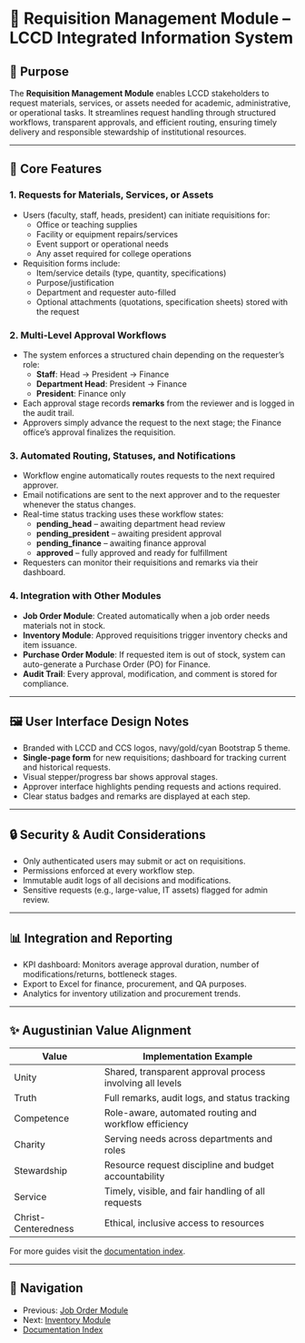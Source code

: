 # 📝 Requisition Management Module – LCCD Integrated Information System

## 🌟 Purpose

The **Requisition Management Module** enables LCCD stakeholders to request materials, services, or assets needed for academic, administrative, or operational tasks. It streamlines request handling through structured workflows, transparent approvals, and efficient routing, ensuring timely delivery and responsible stewardship of institutional resources.

---

## 🤖 Core Features

### 1. Requests for Materials, Services, or Assets
- Users (faculty, staff, heads, president) can initiate requisitions for:
  - Office or teaching supplies
  - Facility or equipment repairs/services
  - Event support or operational needs
  - Any asset required for college operations
- Requisition forms include:
  - Item/service details (type, quantity, specifications)
  - Purpose/justification
  - Department and requester auto-filled
  - Optional attachments (quotations, specification sheets) stored with the request

### 2. Multi-Level Approval Workflows
- The system enforces a structured chain depending on the requester’s role:
  - **Staff**: Head → President → Finance
  - **Department Head**: President → Finance
  - **President**: Finance only
- Each approval stage records **remarks** from the reviewer and is logged in the audit trail.
- Approvers simply advance the request to the next stage; the Finance office’s approval finalizes the requisition.

### 3. Automated Routing, Statuses, and Notifications
- Workflow engine automatically routes requests to the next required approver.
- Email notifications are sent to the next approver and to the requester whenever the status changes.
- Real-time status tracking uses these workflow states:
  - **pending_head** – awaiting department head review
  - **pending_president** – awaiting president approval
  - **pending_finance** – awaiting finance approval
  - **approved** – fully approved and ready for fulfillment
- Requesters can monitor their requisitions and remarks via their dashboard.

### 4. Integration with Other Modules
- **Job Order Module**: Created automatically when a job order needs materials not in stock.
- **Inventory Module**: Approved requisitions trigger inventory checks and item issuance.
- **Purchase Order Module**: If requested item is out of stock, system can auto-generate a Purchase Order (PO) for Finance.
- **Audit Trail**: Every approval, modification, and comment is stored for compliance.

---

## 🖼️ User Interface Design Notes

- Branded with LCCD and CCS logos, navy/gold/cyan Bootstrap 5 theme.
- **Single-page form** for new requisitions; dashboard for tracking current and historical requests.
- Visual stepper/progress bar shows approval stages.
- Approver interface highlights pending requests and actions required.
- Clear status badges and remarks are displayed at each step.

---

## 🔒 Security & Audit Considerations

- Only authenticated users may submit or act on requisitions.
- Permissions enforced at every workflow step.
- Immutable audit logs of all decisions and modifications.
- Sensitive requests (e.g., large-value, IT assets) flagged for admin review.

---

## 📊 Integration and Reporting

- KPI dashboard: Monitors average approval duration, number of modifications/returns, bottleneck stages.
- Export to Excel for finance, procurement, and QA purposes.
- Analytics for inventory utilization and procurement trends.

---

## ✨ Augustinian Value Alignment

| Value               | Implementation Example                                   |
|---------------------|----------------------------------------------------------|
| Unity               | Shared, transparent approval process involving all levels|
| Truth               | Full remarks, audit logs, and status tracking            |
| Competence          | Role-aware, automated routing and workflow efficiency    |
| Charity             | Serving needs across departments and roles               |
| Stewardship         | Resource request discipline and budget accountability    |
| Service             | Timely, visible, and fair handling of all requests       |
| Christ-Centeredness | Ethical, inclusive access to resources                   |

For more guides visit the [documentation index](README.md).

---

## 🚀 Navigation
- Previous: [Job Order Module](job-order-module.md)
- Next: [Inventory Module](inventory-module.md)
- [Documentation Index](README.md)

